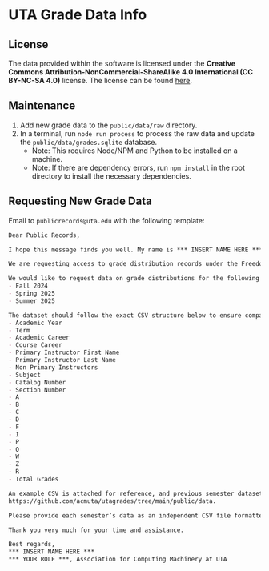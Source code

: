 # UTA Grade Data Info

## License

The data provided within the software is licensed under the **Creative Commons Attribution-NonCommercial-ShareAlike 4.0 International (CC BY-NC-SA 4.0)** license. The license can be found [here](../../LICENSE).

## Maintenance

1. Add new grade data to the `public/data/raw` directory.
2. In a terminal, run `node run process` to process the raw data and update the `public/data/grades.sqlite` database.
   - Note: This requires Node/NPM and Python to be installed on a machine.
   - Note: If there are dependency errors, run `npm install` in the root directory to install the necessary dependencies.

## Requesting New Grade Data

Email to `publicrecords@uta.edu` with the following template:

```md
Dear Public Records,

I hope this message finds you well. My name is *** INSERT NAME HERE ***, and I am writing on behalf of the Association for Computing Machinery at the University of Texas at Arlington (ACM UTA).

We are requesting access to grade distribution records under the Freedom of Information Act (FOIA) for the purpose of updating MavGrades, a student-run website that displays course grade statistics to enhance academic transparency and assist students with course selection.

We would like to request data on grade distributions for the following semesters:
- Fall 2024
- Spring 2025
- Summer 2025

The dataset should follow the exact CSV structure below to ensure compatibility with our software:
- Academic Year
- Term
- Academic Career
- Course Career
- Primary Instructor First Name
- Primary Instructor Last Name
- Non Primary Instructors
- Subject
- Catalog Number
- Section Number
- A
- B
- C
- D
- F
- I
- P
- Q
- W
- Z
- R
- Total Grades

An example CSV is attached for reference, and previous semester datasets can be viewed here:
https://github.com/acmuta/utagrades/tree/main/public/data.

Please provide each semester’s data as an independent CSV file formatted identically to the attached *** ATTACH A RECENT SEMESTER CSV TO THE EMAIL AND REFERENCE THE SEMESTER HERE *** example.

Thank you very much for your time and assistance.

Best regards,
*** INSERT NAME HERE ***
*** YOUR ROLE ***, Association for Computing Machinery at UTA
```
